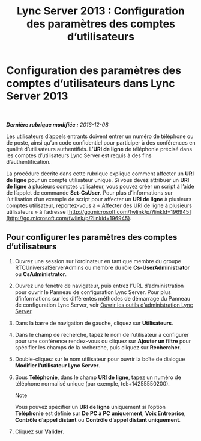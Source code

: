 ﻿---
title: 'Lync Server 2013 : Configuration des paramètres des comptes d’utilisateurs'
TOCTitle: Configuration des paramètres des comptes d’utilisateurs
ms:assetid: b7c74ecc-b924-4efc-8a56-3a5f94a9ef13
ms:mtpsurl: https://technet.microsoft.com/fr-fr/library/Gg412896(v=OCS.15)
ms:contentKeyID: 49298635
ms.date: 12/10/2016
mtps_version: v=OCS.15
ms.translationtype: HT
---

# Configuration des paramètres des comptes d’utilisateurs dans Lync Server 2013

 

_**Dernière rubrique modifiée :** 2016-12-08_

Les utilisateurs d’appels entrants doivent entrer un numéro de téléphone ou de poste, ainsi qu’un code confidentiel pour participer à des conférences en qualité d’utilisateurs authentifiés. L’**URI de ligne** de téléphonie précisé dans les comptes d’utilisateurs Lync Server est requis à des fins d’authentification.

La procédure décrite dans cette rubrique explique comment affecter un **URI de ligne** pour un compte utilisateur unique. Si vous devez attribuer un **URI de ligne** à plusieurs comptes utilisateur, vous pouvez créer un script à l’aide de l’applet de commande **Set-CsUser**. Pour plus d’informations sur l’utilisation d’un exemple de script pour affecter un **URI de ligne** à plusieurs comptes utilisateur, reportez-vous à « Affecter des URI de ligne à plusieurs utilisateurs » à l’adresse [http://go.microsoft.com/fwlink/p/?linkId=196945](http://go.microsoft.com/fwlink/p/?linkid=196945).

## Pour configurer les paramètres des comptes d’utilisateurs

1.  Ouvrez une session sur l’ordinateur en tant que membre du groupe RTCUniversalServerAdmins ou membre du rôle **Cs-UserAdministrator** ou **CsAdministrator**.

2.  Ouvrez une fenêtre de navigateur, puis entrez l’URL d’administration pour ouvrir le Panneau de configuration Lync Server. Pour plus d’informations sur les différentes méthodes de démarrage du Panneau de configuration Lync Server, voir [Ouvrir les outils d’administration Lync Server](lync-server-2013-open-lync-server-administrative-tools.md).

3.  Dans la barre de navigation de gauche, cliquez sur **Utilisateurs**.

4.  Dans le champ de recherche, tapez le nom de l’utilisateur à configurer pour une conférence rendez-vous ou cliquez sur **Ajouter un filtre** pour spécifier les champs de la recherche, puis cliquez sur **Rechercher**.

5.  Double-cliquez sur le nom utilisateur pour ouvrir la boîte de dialogue **Modifier l’utilisateur Lync Server**.

6.  Sous **Téléphonie**, dans le champ **URI de ligne**, tapez un numéro de téléphone normalisé unique (par exemple, tel:+14255550200).
    
    > [!note]  
    > Vous pouvez spécifier un <strong>URI de ligne</strong> uniquement si l’option <strong>Téléphonie</strong> est définie sur <strong>De PC à PC uniquement</strong>, <strong>Voix Entreprise</strong>, <strong>Contrôle d’appel distant</strong> ou <strong>Contrôle d’appel distant uniquement</strong>.

7.  Cliquez sur **Valider**.

